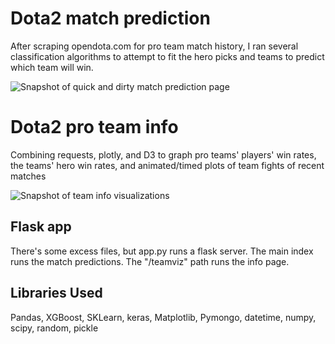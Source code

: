 # Dota2 match prediction

After scraping opendota.com for pro team match history, I ran several classification algorithms to attempt to fit the hero picks and teams to predict which team will win.

![Snapshot of quick and dirty match prediction page](./readme_figs/predictions.jpg)

# Dota2 pro team info

Combining requests, plotly, and D3 to graph pro teams' players' win rates, the teams' hero win rates, and animated/timed plots of team fights of recent matches

![Snapshot of team info visualizations](./readme_figs/team_viz.jpg)

## Flask app

There's some excess files, but app.py runs a flask server. The main index runs the match predictions. The "/teamviz" path runs the info page.

## Libraries Used
Pandas, XGBoost, SKLearn, keras, Matplotlib, Pymongo, datetime, numpy, scipy, random, pickle
